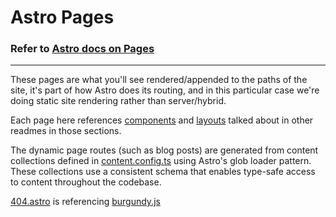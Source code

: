 # Astro Pages

### Refer to [Astro docs on Pages](https://docs.astro.build/en/basics/astro-pages/)
---

These pages are what you'll see rendered/appended to the paths of the site, it's part of how Astro does its routing, and in this particular case we're doing static site rendering rather than server/hybrid.

Each page here references [components](components/) and [layouts](layouts/) talked about in other readmes in those sections.

The dynamic page routes (such as blog posts) are generated from content collections defined in [content.config.ts](/src/content.config.ts) using Astro's glob loader pattern. These collections use a consistent schema that enables type-safe access to content throughout the codebase.

[404.astro](pages/404.astro) is referencing [burgundy.js](scripts/burgundy.js)